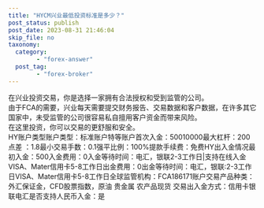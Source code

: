 ```yaml
---
title: "HYCM兴业最低投资标准是多少？"
post_status: publish
post_date: 2023-08-31 21:46:04
skip_file: no
taxonomy:
  category:
        - "forex-answer"
  post_tag:
        - "forex-broker"
---
```


在兴业投资交易，你是选择一家拥有合法授权和受到监管的公司。  
由于FCA的需要，兴业每天需要提交财务报告、交易数据和客户数据，在许多其它国家中，未受监管的公司很容易私自擅用客户资金而带来风险。  
在这里投资，你可以交易的更舒服和安全。  
HY账户类型账户类型：标准账户特等账户首次入金：50010000最大杠杆：200 点差 ：1.8最小交易手数：0.1强平比例：100%提款手续费：免费HY出入金情况最初入金：500入金费用：0入金等待时间：电汇，银联2-3工作日|支持在线入金VISA、Mater信用卡5-8工作日出金费用：0出金等待时间：电汇，银联:2-3工作日VISA、Mater信用卡5-8工作日全球监管机构：FCA186171账户交易产品种类：外汇保证金，CFD股票指数，原油 贵金属 农产品现货 交易出入金方式：信用卡银联电汇是否支持人民币入金：是
